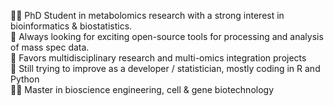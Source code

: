 👩‍💻 PhD Student in metabolomics research with a strong interest in bioinformatics & biostatistics. \
👀 Always looking for exciting open-source tools for processing and analysis of mass spec data. \
🥰 Favors multidisciplinary research and multi-omics integration projects \
🧐 Still trying to improve as a developer / statistician, mostly coding in R and Python \
👨‍🎓 Master in bioscience engineering, cell & gene biotechnology


<!---
pablovgd/pablovgd is a ✨ special ✨ repository because its `README.md` (this file) appears on your GitHub profile.
You can click the Preview link to take a look at your changes.
--->
